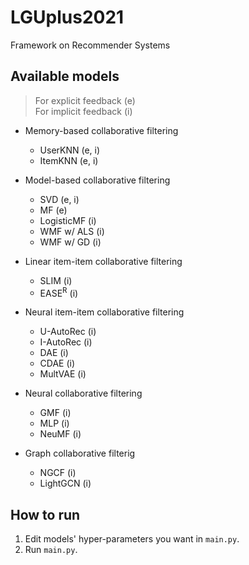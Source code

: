 # LGUplus2021
Framework on Recommender Systems

## Available models
> For explicit feedback (e) <br>
> For implicit feedback (i)
<!-- --------------------------------------- -->

- Memory-based collaborative filtering
  - UserKNN (e, i)
  - ItemKNN (e, i)

- Model-based collaborative filtering
  - SVD (e, i)
  - MF (e)
  - LogisticMF (i)
  - WMF w/ ALS (i)
  - WMF w/ GD (i)

- Linear item-item collaborative filtering
  - SLIM (i)
  - EASE<sup>R</sup> (i)

- Neural item-item collaborative filtering
  - U-AutoRec (i)
  - I-AutoRec (i)
  - DAE (i)
  - CDAE (i)
  - MultVAE (i)

- Neural collaborative filtering
  - GMF (i)
  - MLP (i)
  - NeuMF (i)

- Graph collaborative filterig
  - NGCF (i)
  - LightGCN (i)

## How to run
1. Edit models' hyper-parameters you want in ```main.py```.
2. Run ```main.py```.
